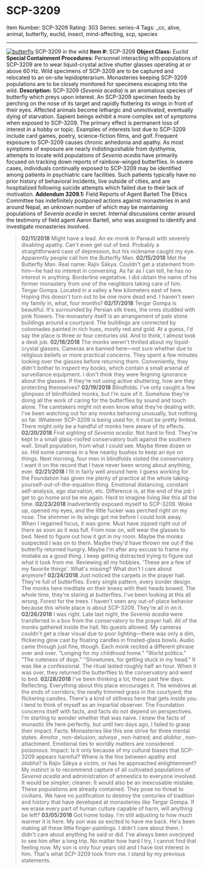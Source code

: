 # SCP-3209
Item Number: SCP-3209
Rating: 303
Series: series-4
Tags: _cc, alive, animal, butterfly, euclid, insect, mind-affecting, scp, species

---

[![butterfly](https://scp-wiki.wdfiles.com/local--resized-images/scp-3209/butterfly/medium.jpg)](https://scp-wiki.wdfiles.com/local--files/scp-3209/butterfly)
SCP-3209 in the wild
**Item #:** SCP-3209
**Object Class:** Euclid
**Special Containment Procedures:** Personnel interacting with populations of SCP-3209 are to wear liquid-crystal active shutter glasses operating at or above 60 Hz. Wild specimens of SCP-3209 are to be captured and relocated to an on-site lepidopterarium. Monasteries keeping SCP-3209 populations are to be closely monitored for specimens escaping into the wild.
**Description:** SCP-3209 (_Sevenia acedia_) is an anomalous species of butterfly which preys upon interest. An SCP-3209 specimen feeds by perching on the nose of its target and rapidly fluttering its wings in front of their eyes. Affected animals become lethargic and unmotivated, eventually dying of starvation.
Sapient beings exhibit a more complex set of symptoms when exposed to SCP-3209. The primary effect is permanent loss of interest in a hobby or topic. Examples of interests lost due to SCP-3209 include card games, poetry, science-fiction films, and golf. Frequent exposure to SCP-3209 causes chronic anhedonia and apathy.
As most symptoms of exposure are nearly indistinguishable from dysthymia, attempts to locate wild populations of _Sevenia acedia_ have primarily focused on tracking down reports of rainbow-winged butterflies. In severe cases, individuals continually exposed to SCP-3209 may be identified among patients in psychiatric care facilities. Such patients typically have no prior history of behavioral incidents, live outside of cities, and are hospitalized following suicide attempts which failed due to their lack of motivation.
**Addendum 3209.1:** Field Reports of Agent Bartell
The Ethics Committee has indefinitely postponed actions against monasteries in and around Nepal, an unknown number of which may be maintaining populations of _Sevenia acedia_ in secret. Internal discussions center around the testimony of field agent Aaron Bartell, who was assigned to identify and investigate monasteries involved.
> **02/11/2018**
> Might have a lead. An ex-monk in Panauti with severely disabling apathy. Can't even get out of bed. Probably a straightforward case of depression, but his nickname caught my eye. Apparently people call him the Butterfly Man.
> **02/15/2018**
> Met the Butterfly Man. Real name: Rajiv Śākya. Couldn't get a statement from him—he had no interest in conversing. As far as I can tell, he has no interest in anything. Borderline vegetative. I did obtain the name of his former monastery from one of the neighbors taking care of him. Tergar Gompa. Located in a valley a few kilometers east of here. Hoping this doesn't turn out to be one more dead end. I haven't seen my family in, what, four months?
> **02/17/2018**
> Tergar Gompa is beautiful. It's surrounded by Persian silk trees, the ones studded with pink flowers. The monastery itself is an arrangement of pale stone buildings around a courtyard. The buildings are connected by colonnades painted in rich hues, mostly red and gold. At a guess, I'd say the place is three or four centuries old.
> And to think, I almost took a desk job.
> **02/18/2018**
> The monks weren't thrilled about my liquid-crystal glasses. Cameras are banned here—not sure whether due to religious beliefs or more practical concerns. They spent a few minutes looking over the glasses before returning them. Conveniently, they didn't bother to inspect my books, which contain a small arsenal of surveillance equipment. I don't think they were feigning ignorance about the glasses. If they're not using active shuttering, how are they protecting themselves?
> **02/19/2018**
> Blindfolds. I've only caught a few glimpses of blindfolded monks, but I'm sure of it. Somehow they're doing all the work of caring for the butterflies by sound and touch alone. The caretakers might not even know what they're dealing with. I've been watching out for any monks behaving unusually, but nothing so far. Whatever SCP-3209 is being used for, it must be pretty limited. There might only be a handful of monks here aware of its effects.
> **02/20/2018**
> First sighting of _Sevenia acedia_. Not hard to find. They're kept in a small glass-roofed conservatory built against the southern wall. Small population, from what I could see. Maybe three dozen or so. Hid some cameras in a few nearby bushes to keep an eye on things. Next morning, four men in blindfolds visited the conservatory. I want it on the record that I have never been wrong about anything, ever.
> **02/21/2018**
> I fit in fairly well around here. I guess working for the Foundation has given me plenty of practice at the whole taking-yourself-out-of-the-equation thing. Emotional distancing, constant self-analysis, ego starvation, etc. Difference is, at the end of the job I get to go home and be me again. Hard to imagine living like this all the time.
> **02/23/2018**
> Inadvertently exposed myself to SCP-3209. Woke up, opened my eyes, and the little fucker was perched right on my nose. The shimmer in its wings got me before I could look away. When I regained focus, it was gone. Must have zipped right out of there as soon as it was full. From now on, will wear the glasses to bed. Need to figure out how it got in my room. Maybe the monks suspected I was on to them. Maybe they'd have thrown me out if the butterfly returned hungry. Maybe I'm after any excuse to frame my mistake as a good thing.
> I keep getting distracted trying to figure out what it took from me. Reviewing all my hobbies. 'These are a few of my favorite things'. What's missing? What don't I care about anymore?
> **02/24/2018**
> Just noticed the carpets in the prayer hall. They're full of butterflies. Every single pattern, every border design. The monks here meditate on their knees with their heads bowed. The whole time, they're staring at butterflies.
> I've been looking at this all wrong. Forest for the trees. I haven't seen any out-of-place behavior because this whole place is about SCP-3209. They're all in on it.
> **02/26/2018**
> I was right. Late last night, the _Sevenia acedia_ were transferred in a box from the conservatory to the prayer hall. All of the monks gathered inside the hall. No guests allowed. My cameras couldn't get a clear visual due to poor lighting—there was only a dim, flickering glow cast by floating candles in frosted-glass bowls. Audio came through just fine, though.
> Each monk recited a different phrase over and over. "Longing for my childhood home." "World politics." "The cuteness of dogs." "Showtunes, for getting stuck in my head." It was like a confessional. The ritual lasted roughly half an hour. When it was over, they returned the butterflies to the conservatory and went to bed.
> **02/28/2018**
> I've been thinking a lot, these past few days. Reflecting. Everything about this place encourages it. The windows at the ends of corridors; the neatly trimmed grass in the courtyard; the flickering candles. There's a kind of stillness here that gets inside you.
> I tend to think of myself as an impartial observer. The Foundation concerns itself with facts, and facts do not depend on perspectives. I'm starting to wonder whether that was naive. I knew the facts of monastic life here perfectly, but until two days ago, I failed to grasp their impact.
> Facts: Monasteries like this one strive for three mental states. _Amoha_ , non-delusion; _adveṣa_ , non-hatred; and _alobha_ , non-attachment. Emotional ties to worldly matters are considered poisonous. Impact: Is it only because of my cultural biases that SCP-3209 appears harmful? Where is the line between apathy and _alobha_? Is Rajiv Śākya a victim, or has he approached enlightenment?
> My instinct is to recommend capture of all cultivated populations of _Sevenia acedia_ and administration of amnestics to everyone involved. It would be simpler; cleaner. It would also be an inexcusable mistake. These populations are already contained. They pose no threat to civilians. We have no justification to destroy the centuries of tradition and history that have developed at monasteries like Tergar Gompa. If we erase every part of human culture capable of harm, will anything be left?
> **03/05/2018**
> Got home today. I'm still adjusting to how much warmer it is here. My son was so excited to have me back. He's been making all these little finger-paintings. I didn't care about them. I didn't care about anything he said or did. I've always been overjoyed to see him after a long trip. No matter how hard I try, I cannot find that feeling now.
> My son is only four years old and I have lost interest in him. That's what SCP-3209 took from me.
> I stand by my previous statements.